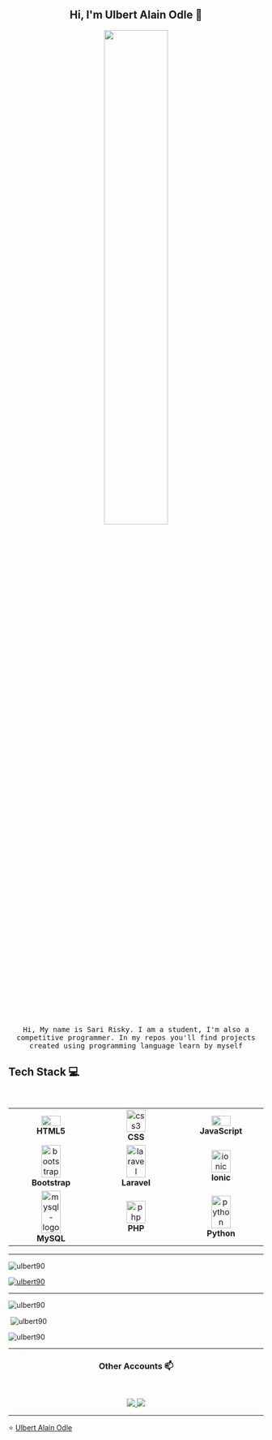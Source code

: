 
<h2 align="center"> Hi, I'm Ulbert Alain Odle 👋 <br/> </h2> 

<p align="center"><img width=50% src="https://wompampsupport.azureedge.net/fetchimage?siteId=7575&v=2&jpgQuality=100&width=700&url=https%3A%2F%2Fi.kym-cdn.com%2Fentries%2Ficons%2Ffacebook%2F000%2F021%2F807%2Fig9OoyenpxqdCQyABmOQBZDI0duHk2QZZmWg2Hxd4ro.jpg"></p>


<p align="center"> <samp>Hi, My name is Sari Risky. I am a student, I'm also a competitive programmer. In my repos you'll find projects created using programming language learn by myself
  
  
## Tech Stack :computer:

<br>
<table>
  <tbody>
    <tr>
      <td align="center" width="20%">
        <div>
          <img width="50%" height="50%" src="https://img.icons8.com/color/2x/html-5.png">
          <br>
          <span><b><center>HTML5</center></b></span>
        </div>
      </td>

<td align="center" width="20%">
<div>
<img width="50%" height="50%" src="https://img.icons8.com/fluency/240/css3.png" alt="css3"/>
<br>
<span><b><center>CSS</center></b></span>
</td>

<td align="center" width="20%">
<div>
<img width="50%" height="50%" src="https://img.icons8.com/color/2x/javascript.png">
<br>
<span><b><center>JavaScript</center></b></span>
</div>
</td>
</tr>

<tr>
<td align="center" width="20%">
<div>
<img width="50%" height="50%" src="https://img.icons8.com/color-glass/65/bootstrap.png" alt="bootstrap"/> 
<br>
<span><b><center>Bootstrap</center></b></span> 
<div>
</td>

<td align="center" width="20%">
<div> 
<img  width="50%" height="50%" src="https://img.icons8.com/fluency/48/laravel.png" alt="laravel"/> 
<br>
<span><b><center>Laravel</center></b></span>
</div>
</td>

<td align="center" width="20%">
 <div>
<img width="50%" height="50%" src="https://img.icons8.com/color/65/ionic.png" alt="ionic"/>
<br>
<span><b><center>Ionic</center></b></span>
</div>
</td>
</tr>

<tr>
<td align="center" width="20%">
  <div> 
<img width="50%" height="50%" src="https://img.icons8.com/color/48/mysql-logo.png" alt="mysql-logo"/>
  <br>
  <span><b><center>MySQL</center></b></span>
  </div>
  </td>

<td align="center" width="20%">
<div>
<img width="50%" height="50%" src="https://img.icons8.com/fluency/65/php.png" alt="php"/> 
<br>
  <span><b><center>PHP</center></b></span> 
</div>
</td>

<td align="center" width="20%">
<div> 
<img width="50%" height="50%" src="https://img.icons8.com/fluency/65/python.png" alt="python"/>
<br>
  <span><b><center>Python</center></b></span>
</div>
</td>
</tr>

</tbody>
</table>

____

<p align="left"> <img src="https://komarev.com/ghpvc/?username=ulbert90&label=Profile%20views&color=0e75b6&style=flat" alt="ulbert90" /> </p>
<p align="left"> <a href="https://github.com/ryo-ma/github-profile-trophy"><img src="https://github-profile-trophy.vercel.app/?username=ulbert90" alt="ulbert90" /></a> </p>

____

<p><img align="center" src="https://github-readme-stats.vercel.app/api/top-langs?username=ulbert90&show_icons=true&locale=en&layout=compact" alt="ulbert90" /></p>
<p>&nbsp;<img align="center" src="https://github-readme-stats.vercel.app/api?username=ulbert90&show_icons=true&locale=en" alt="ulbert90" /></p>
<p><img align="center" src="https://github-readme-streak-stats.herokuapp.com/?user=ulbert90&" alt="ulbert90" /></p>

____

<h3 align="center"> Other Accounts 📫 </h3>
<br />
<p align="center">
<a href="https://www.facebook.com/profile.php?id=100039622606168&mibextid=ZbWKwL">
  <img src="https://img.shields.io/badge/facebook-%230077B5.svg?&style=for-the-badge&logo=facebook&logoColor=white" />
</a>

<a href="https://instagram.com/its_me.sarii?igshid=MzRlODBiNWFlZA==">
  <img src="https://img.shields.io/badge/instagram-%23E4405F.svg?&style=for-the-badge&logo=instagram&logoColor=white" />
</a>

</p>

____


<p align="center">

⭐️ [Ulbert Alain Odle](https://github.com/Ulbert90)

</p>
